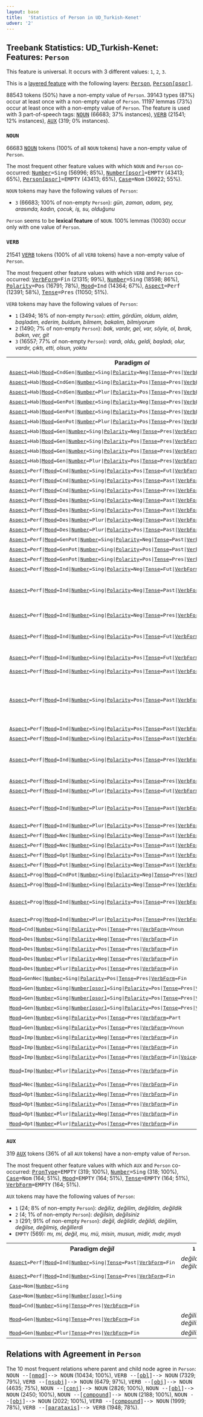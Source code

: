 ```yaml
---
layout: base
title:  'Statistics of Person in UD_Turkish-Kenet'
udver: '2'
---
```


## Treebank Statistics: UD_Turkish-Kenet: Features: `Person`

This feature is universal.
It occurs with 3 different values: `1`, `2`, `3`.

This is a <a href="../../u/overview/feat-layers.html">layered feature</a> with the following layers: <tt><a href="tr_kenet-feat-Person.html">Person</a></tt>, <tt><a href="tr_kenet-feat-Person-psor.html">Person[psor]</a></tt>.

88543 tokens (50%) have a non-empty value of `Person`.
39143 types (87%) occur at least once with a non-empty value of `Person`.
11197 lemmas (73%) occur at least once with a non-empty value of `Person`.
The feature is used with 3 part-of-speech tags: <tt><a href="tr_kenet-pos-NOUN.html">NOUN</a></tt> (66683; 37% instances), <tt><a href="tr_kenet-pos-VERB.html">VERB</a></tt> (21541; 12% instances), <tt><a href="tr_kenet-pos-AUX.html">AUX</a></tt> (319; 0% instances).

### `NOUN`

66683 <tt><a href="tr_kenet-pos-NOUN.html">NOUN</a></tt> tokens (100% of all `NOUN` tokens) have a non-empty value of `Person`.

The most frequent other feature values with which `NOUN` and `Person` co-occurred: <tt><a href="tr_kenet-feat-Number.html">Number</a></tt><tt>=Sing</tt> (56996; 85%), <tt><a href="tr_kenet-feat-Number-psor.html">Number[psor]</a></tt><tt>=EMPTY</tt> (43413; 65%), <tt><a href="tr_kenet-feat-Person-psor.html">Person[psor]</a></tt><tt>=EMPTY</tt> (43413; 65%), <tt><a href="tr_kenet-feat-Case.html">Case</a></tt><tt>=Nom</tt> (36922; 55%).

`NOUN` tokens may have the following values of `Person`:

* `3` (66683; 100% of non-empty `Person`): <em>gün, zaman, adam, şey, arasında, kadın, çocuk, iş, su, olduğunu</em>

`Person` seems to be **lexical feature** of `NOUN`. 100% lemmas (10030) occur only with one value of `Person`.

### `VERB`

21541 <tt><a href="tr_kenet-pos-VERB.html">VERB</a></tt> tokens (100% of all `VERB` tokens) have a non-empty value of `Person`.

The most frequent other feature values with which `VERB` and `Person` co-occurred: <tt><a href="tr_kenet-feat-VerbForm.html">VerbForm</a></tt><tt>=Fin</tt> (21315; 99%), <tt><a href="tr_kenet-feat-Number.html">Number</a></tt><tt>=Sing</tt> (18598; 86%), <tt><a href="tr_kenet-feat-Polarity.html">Polarity</a></tt><tt>=Pos</tt> (16791; 78%), <tt><a href="tr_kenet-feat-Mood.html">Mood</a></tt><tt>=Ind</tt> (14364; 67%), <tt><a href="tr_kenet-feat-Aspect.html">Aspect</a></tt><tt>=Perf</tt> (12391; 58%), <tt><a href="tr_kenet-feat-Tense.html">Tense</a></tt><tt>=Pres</tt> (11050; 51%).

`VERB` tokens may have the following values of `Person`:

* `1` (3494; 16% of non-empty `Person`): <em>ettim, gördüm, oldum, aldım, başladım, ederim, buldum, bilmem, bakalım, bilmiyorum</em>
* `2` (1490; 7% of non-empty `Person`): <em>bak, vardır, gel, var, söyle, ol, bırak, bakın, ver, git</em>
* `3` (16557; 77% of non-empty `Person`): <em>vardı, oldu, geldi, başladı, olur, vardır, çıktı, etti, olsun, yoktu</em>

<table>
  <tr><th>Paradigm <i>ol</i></th><th><tt>1</tt></th><th><tt>2</tt></th><th><tt>3</tt></th></tr>
  <tr><td><tt><tt><a href="tr_kenet-feat-Aspect.html">Aspect</a></tt><tt>=Hab</tt>|<tt><a href="tr_kenet-feat-Mood.html">Mood</a></tt><tt>=CndGen</tt>|<tt><a href="tr_kenet-feat-Number.html">Number</a></tt><tt>=Sing</tt>|<tt><a href="tr_kenet-feat-Polarity.html">Polarity</a></tt><tt>=Neg</tt>|<tt><a href="tr_kenet-feat-Tense.html">Tense</a></tt><tt>=Pres</tt>|<tt><a href="tr_kenet-feat-VerbForm.html">VerbForm</a></tt><tt>=Fin</tt></tt></td><td></td><td></td><td><em>olmazsa</em></td></tr>
  <tr><td><tt><tt><a href="tr_kenet-feat-Aspect.html">Aspect</a></tt><tt>=Hab</tt>|<tt><a href="tr_kenet-feat-Mood.html">Mood</a></tt><tt>=CndGen</tt>|<tt><a href="tr_kenet-feat-Number.html">Number</a></tt><tt>=Sing</tt>|<tt><a href="tr_kenet-feat-Polarity.html">Polarity</a></tt><tt>=Pos</tt>|<tt><a href="tr_kenet-feat-Tense.html">Tense</a></tt><tt>=Pres</tt>|<tt><a href="tr_kenet-feat-VerbForm.html">VerbForm</a></tt><tt>=Fin</tt></tt></td><td><em>olursam</em></td><td></td><td><em>olursa</em></td></tr>
  <tr><td><tt><tt><a href="tr_kenet-feat-Aspect.html">Aspect</a></tt><tt>=Hab</tt>|<tt><a href="tr_kenet-feat-Mood.html">Mood</a></tt><tt>=CndGen</tt>|<tt><a href="tr_kenet-feat-Number.html">Number</a></tt><tt>=Plur</tt>|<tt><a href="tr_kenet-feat-Polarity.html">Polarity</a></tt><tt>=Pos</tt>|<tt><a href="tr_kenet-feat-Tense.html">Tense</a></tt><tt>=Pres</tt>|<tt><a href="tr_kenet-feat-VerbForm.html">VerbForm</a></tt><tt>=Fin</tt></tt></td><td><em>olursak</em></td><td><em>olursanız</em></td><td></td></tr>
  <tr><td><tt><tt><a href="tr_kenet-feat-Aspect.html">Aspect</a></tt><tt>=Hab</tt>|<tt><a href="tr_kenet-feat-Mood.html">Mood</a></tt><tt>=GenPot</tt>|<tt><a href="tr_kenet-feat-Number.html">Number</a></tt><tt>=Sing</tt>|<tt><a href="tr_kenet-feat-Polarity.html">Polarity</a></tt><tt>=Neg</tt>|<tt><a href="tr_kenet-feat-Tense.html">Tense</a></tt><tt>=Pres</tt>|<tt><a href="tr_kenet-feat-VerbForm.html">VerbForm</a></tt><tt>=Fin</tt></tt></td><td></td><td><em>olamazsın</em></td><td><em>olamaz</em></td></tr>
  <tr><td><tt><tt><a href="tr_kenet-feat-Aspect.html">Aspect</a></tt><tt>=Hab</tt>|<tt><a href="tr_kenet-feat-Mood.html">Mood</a></tt><tt>=GenPot</tt>|<tt><a href="tr_kenet-feat-Number.html">Number</a></tt><tt>=Sing</tt>|<tt><a href="tr_kenet-feat-Polarity.html">Polarity</a></tt><tt>=Pos</tt>|<tt><a href="tr_kenet-feat-Tense.html">Tense</a></tt><tt>=Pres</tt>|<tt><a href="tr_kenet-feat-VerbForm.html">VerbForm</a></tt><tt>=Fin</tt></tt></td><td></td><td></td><td><em>olabilir</em></td></tr>
  <tr><td><tt><tt><a href="tr_kenet-feat-Aspect.html">Aspect</a></tt><tt>=Hab</tt>|<tt><a href="tr_kenet-feat-Mood.html">Mood</a></tt><tt>=GenPot</tt>|<tt><a href="tr_kenet-feat-Number.html">Number</a></tt><tt>=Plur</tt>|<tt><a href="tr_kenet-feat-Polarity.html">Polarity</a></tt><tt>=Pos</tt>|<tt><a href="tr_kenet-feat-Tense.html">Tense</a></tt><tt>=Pres</tt>|<tt><a href="tr_kenet-feat-VerbForm.html">VerbForm</a></tt><tt>=Fin</tt></tt></td><td></td><td></td><td><em>olabilirler</em></td></tr>
  <tr><td><tt><tt><a href="tr_kenet-feat-Aspect.html">Aspect</a></tt><tt>=Hab</tt>|<tt><a href="tr_kenet-feat-Mood.html">Mood</a></tt><tt>=Gen</tt>|<tt><a href="tr_kenet-feat-Number.html">Number</a></tt><tt>=Sing</tt>|<tt><a href="tr_kenet-feat-Polarity.html">Polarity</a></tt><tt>=Neg</tt>|<tt><a href="tr_kenet-feat-Tense.html">Tense</a></tt><tt>=Pres</tt>|<tt><a href="tr_kenet-feat-VerbForm.html">VerbForm</a></tt><tt>=Fin</tt></tt></td><td><em>olmam</em></td><td></td><td><em>olmaz</em></td></tr>
  <tr><td><tt><tt><a href="tr_kenet-feat-Aspect.html">Aspect</a></tt><tt>=Hab</tt>|<tt><a href="tr_kenet-feat-Mood.html">Mood</a></tt><tt>=Gen</tt>|<tt><a href="tr_kenet-feat-Number.html">Number</a></tt><tt>=Sing</tt>|<tt><a href="tr_kenet-feat-Polarity.html">Polarity</a></tt><tt>=Pos</tt>|<tt><a href="tr_kenet-feat-Tense.html">Tense</a></tt><tt>=Pres</tt>|<tt><a href="tr_kenet-feat-VerbForm.html">VerbForm</a></tt><tt>=Fin</tt></tt></td><td><em>olurum</em></td><td><em>olursun</em></td><td><em>olur, oluverir</em></td></tr>
  <tr><td><tt><tt><a href="tr_kenet-feat-Aspect.html">Aspect</a></tt><tt>=Hab</tt>|<tt><a href="tr_kenet-feat-Mood.html">Mood</a></tt><tt>=Gen</tt>|<tt><a href="tr_kenet-feat-Number.html">Number</a></tt><tt>=Sing</tt>|<tt><a href="tr_kenet-feat-Polarity.html">Polarity</a></tt><tt>=Pos</tt>|<tt><a href="tr_kenet-feat-Tense.html">Tense</a></tt><tt>=Pres</tt>|<tt><a href="tr_kenet-feat-VerbForm.html">VerbForm</a></tt><tt>=Fin</tt>|<tt><a href="tr_kenet-feat-Voice.html">Voice</a></tt><tt>=Pass</tt></tt></td><td></td><td><em>olunursun</em></td><td><em>olunur</em></td></tr>
  <tr><td><tt><tt><a href="tr_kenet-feat-Aspect.html">Aspect</a></tt><tt>=Hab</tt>|<tt><a href="tr_kenet-feat-Mood.html">Mood</a></tt><tt>=Gen</tt>|<tt><a href="tr_kenet-feat-Number.html">Number</a></tt><tt>=Plur</tt>|<tt><a href="tr_kenet-feat-Polarity.html">Polarity</a></tt><tt>=Pos</tt>|<tt><a href="tr_kenet-feat-Tense.html">Tense</a></tt><tt>=Pres</tt>|<tt><a href="tr_kenet-feat-VerbForm.html">VerbForm</a></tt><tt>=Fin</tt></tt></td><td><em>oluruz</em></td><td><em>olursunuz</em></td><td><em>olurlar</em></td></tr>
  <tr><td><tt><tt><a href="tr_kenet-feat-Aspect.html">Aspect</a></tt><tt>=Perf</tt>|<tt><a href="tr_kenet-feat-Mood.html">Mood</a></tt><tt>=Cnd</tt>|<tt><a href="tr_kenet-feat-Number.html">Number</a></tt><tt>=Sing</tt>|<tt><a href="tr_kenet-feat-Polarity.html">Polarity</a></tt><tt>=Pos</tt>|<tt><a href="tr_kenet-feat-Tense.html">Tense</a></tt><tt>=Fut</tt>|<tt><a href="tr_kenet-feat-VerbForm.html">VerbForm</a></tt><tt>=Fin</tt></tt></td><td></td><td></td><td><em>olacaksa</em></td></tr>
  <tr><td><tt><tt><a href="tr_kenet-feat-Aspect.html">Aspect</a></tt><tt>=Perf</tt>|<tt><a href="tr_kenet-feat-Mood.html">Mood</a></tt><tt>=Cnd</tt>|<tt><a href="tr_kenet-feat-Number.html">Number</a></tt><tt>=Sing</tt>|<tt><a href="tr_kenet-feat-Polarity.html">Polarity</a></tt><tt>=Pos</tt>|<tt><a href="tr_kenet-feat-Tense.html">Tense</a></tt><tt>=Past</tt>|<tt><a href="tr_kenet-feat-VerbForm.html">VerbForm</a></tt><tt>=Fin</tt></tt></td><td></td><td></td><td><em>olduysa</em></td></tr>
  <tr><td><tt><tt><a href="tr_kenet-feat-Aspect.html">Aspect</a></tt><tt>=Perf</tt>|<tt><a href="tr_kenet-feat-Mood.html">Mood</a></tt><tt>=Cnd</tt>|<tt><a href="tr_kenet-feat-Number.html">Number</a></tt><tt>=Sing</tt>|<tt><a href="tr_kenet-feat-Polarity.html">Polarity</a></tt><tt>=Pos</tt>|<tt><a href="tr_kenet-feat-Tense.html">Tense</a></tt><tt>=Pres</tt>|<tt><a href="tr_kenet-feat-VerbForm.html">VerbForm</a></tt><tt>=Fin</tt></tt></td><td></td><td></td><td><em>olmuşsa</em></td></tr>
  <tr><td><tt><tt><a href="tr_kenet-feat-Aspect.html">Aspect</a></tt><tt>=Perf</tt>|<tt><a href="tr_kenet-feat-Mood.html">Mood</a></tt><tt>=Des</tt>|<tt><a href="tr_kenet-feat-Number.html">Number</a></tt><tt>=Sing</tt>|<tt><a href="tr_kenet-feat-Polarity.html">Polarity</a></tt><tt>=Neg</tt>|<tt><a href="tr_kenet-feat-Tense.html">Tense</a></tt><tt>=Past</tt>|<tt><a href="tr_kenet-feat-VerbForm.html">VerbForm</a></tt><tt>=Fin</tt></tt></td><td><em>olmasaydım</em></td><td></td><td><em>olmasaydı</em></td></tr>
  <tr><td><tt><tt><a href="tr_kenet-feat-Aspect.html">Aspect</a></tt><tt>=Perf</tt>|<tt><a href="tr_kenet-feat-Mood.html">Mood</a></tt><tt>=Des</tt>|<tt><a href="tr_kenet-feat-Number.html">Number</a></tt><tt>=Sing</tt>|<tt><a href="tr_kenet-feat-Polarity.html">Polarity</a></tt><tt>=Pos</tt>|<tt><a href="tr_kenet-feat-Tense.html">Tense</a></tt><tt>=Past</tt>|<tt><a href="tr_kenet-feat-VerbForm.html">VerbForm</a></tt><tt>=Fin</tt></tt></td><td><em>olsaydım</em></td><td></td><td><em>olsaydı</em></td></tr>
  <tr><td><tt><tt><a href="tr_kenet-feat-Aspect.html">Aspect</a></tt><tt>=Perf</tt>|<tt><a href="tr_kenet-feat-Mood.html">Mood</a></tt><tt>=Des</tt>|<tt><a href="tr_kenet-feat-Number.html">Number</a></tt><tt>=Plur</tt>|<tt><a href="tr_kenet-feat-Polarity.html">Polarity</a></tt><tt>=Neg</tt>|<tt><a href="tr_kenet-feat-Tense.html">Tense</a></tt><tt>=Past</tt>|<tt><a href="tr_kenet-feat-VerbForm.html">VerbForm</a></tt><tt>=Fin</tt></tt></td><td><em>olmasaydık</em></td><td></td><td></td></tr>
  <tr><td><tt><tt><a href="tr_kenet-feat-Aspect.html">Aspect</a></tt><tt>=Perf</tt>|<tt><a href="tr_kenet-feat-Mood.html">Mood</a></tt><tt>=Des</tt>|<tt><a href="tr_kenet-feat-Number.html">Number</a></tt><tt>=Plur</tt>|<tt><a href="tr_kenet-feat-Polarity.html">Polarity</a></tt><tt>=Pos</tt>|<tt><a href="tr_kenet-feat-Tense.html">Tense</a></tt><tt>=Past</tt>|<tt><a href="tr_kenet-feat-VerbForm.html">VerbForm</a></tt><tt>=Fin</tt></tt></td><td></td><td><em>olsaydınız</em></td><td></td></tr>
  <tr><td><tt><tt><a href="tr_kenet-feat-Aspect.html">Aspect</a></tt><tt>=Perf</tt>|<tt><a href="tr_kenet-feat-Mood.html">Mood</a></tt><tt>=GenPot</tt>|<tt><a href="tr_kenet-feat-Number.html">Number</a></tt><tt>=Sing</tt>|<tt><a href="tr_kenet-feat-Polarity.html">Polarity</a></tt><tt>=Neg</tt>|<tt><a href="tr_kenet-feat-Tense.html">Tense</a></tt><tt>=Past</tt>|<tt><a href="tr_kenet-feat-VerbForm.html">VerbForm</a></tt><tt>=Fin</tt></tt></td><td></td><td></td><td><em>olamazdı</em></td></tr>
  <tr><td><tt><tt><a href="tr_kenet-feat-Aspect.html">Aspect</a></tt><tt>=Perf</tt>|<tt><a href="tr_kenet-feat-Mood.html">Mood</a></tt><tt>=GenPot</tt>|<tt><a href="tr_kenet-feat-Number.html">Number</a></tt><tt>=Sing</tt>|<tt><a href="tr_kenet-feat-Polarity.html">Polarity</a></tt><tt>=Pos</tt>|<tt><a href="tr_kenet-feat-Tense.html">Tense</a></tt><tt>=Past</tt>|<tt><a href="tr_kenet-feat-VerbForm.html">VerbForm</a></tt><tt>=Fin</tt></tt></td><td></td><td></td><td><em>olabilirdi</em></td></tr>
  <tr><td><tt><tt><a href="tr_kenet-feat-Aspect.html">Aspect</a></tt><tt>=Perf</tt>|<tt><a href="tr_kenet-feat-Mood.html">Mood</a></tt><tt>=GenPot</tt>|<tt><a href="tr_kenet-feat-Number.html">Number</a></tt><tt>=Sing</tt>|<tt><a href="tr_kenet-feat-Polarity.html">Polarity</a></tt><tt>=Pos</tt>|<tt><a href="tr_kenet-feat-Tense.html">Tense</a></tt><tt>=Pres</tt>|<tt><a href="tr_kenet-feat-VerbForm.html">VerbForm</a></tt><tt>=Fin</tt></tt></td><td></td><td></td><td><em>olabilirmiş</em></td></tr>
  <tr><td><tt><tt><a href="tr_kenet-feat-Aspect.html">Aspect</a></tt><tt>=Perf</tt>|<tt><a href="tr_kenet-feat-Mood.html">Mood</a></tt><tt>=Ind</tt>|<tt><a href="tr_kenet-feat-Number.html">Number</a></tt><tt>=Sing</tt>|<tt><a href="tr_kenet-feat-Polarity.html">Polarity</a></tt><tt>=Neg</tt>|<tt><a href="tr_kenet-feat-Tense.html">Tense</a></tt><tt>=Fut</tt>|<tt><a href="tr_kenet-feat-VerbForm.html">VerbForm</a></tt><tt>=Fin</tt></tt></td><td><em>olmayacağım</em></td><td></td><td><em>olmayacak</em></td></tr>
  <tr><td><tt><tt><a href="tr_kenet-feat-Aspect.html">Aspect</a></tt><tt>=Perf</tt>|<tt><a href="tr_kenet-feat-Mood.html">Mood</a></tt><tt>=Ind</tt>|<tt><a href="tr_kenet-feat-Number.html">Number</a></tt><tt>=Sing</tt>|<tt><a href="tr_kenet-feat-Polarity.html">Polarity</a></tt><tt>=Neg</tt>|<tt><a href="tr_kenet-feat-Tense.html">Tense</a></tt><tt>=Past</tt>|<tt><a href="tr_kenet-feat-VerbForm.html">VerbForm</a></tt><tt>=Fin</tt></tt></td><td><em>olmadım, olmazdım, olmuyordum</em></td><td></td><td><em>olmadı, olmazdı, olmamıştı, olmuyordu</em></td></tr>
  <tr><td><tt><tt><a href="tr_kenet-feat-Aspect.html">Aspect</a></tt><tt>=Perf</tt>|<tt><a href="tr_kenet-feat-Mood.html">Mood</a></tt><tt>=Ind</tt>|<tt><a href="tr_kenet-feat-Number.html">Number</a></tt><tt>=Sing</tt>|<tt><a href="tr_kenet-feat-Polarity.html">Polarity</a></tt><tt>=Neg</tt>|<tt><a href="tr_kenet-feat-Tense.html">Tense</a></tt><tt>=Pres</tt>|<tt><a href="tr_kenet-feat-VerbForm.html">VerbForm</a></tt><tt>=Fin</tt></tt></td><td></td><td></td><td><em>olmamış, olmamıştır</em></td></tr>
  <tr><td><tt><tt><a href="tr_kenet-feat-Aspect.html">Aspect</a></tt><tt>=Perf</tt>|<tt><a href="tr_kenet-feat-Mood.html">Mood</a></tt><tt>=Ind</tt>|<tt><a href="tr_kenet-feat-Number.html">Number</a></tt><tt>=Sing</tt>|<tt><a href="tr_kenet-feat-Polarity.html">Polarity</a></tt><tt>=Pos</tt>|<tt><a href="tr_kenet-feat-Tense.html">Tense</a></tt><tt>=Fut</tt>|<tt><a href="tr_kenet-feat-VerbForm.html">VerbForm</a></tt><tt>=Fin</tt></tt></td><td><em>olacağım</em></td><td><em>olacaksın</em></td><td><em>olacak, olacaktır, olacakmış</em></td></tr>
  <tr><td><tt><tt><a href="tr_kenet-feat-Aspect.html">Aspect</a></tt><tt>=Perf</tt>|<tt><a href="tr_kenet-feat-Mood.html">Mood</a></tt><tt>=Ind</tt>|<tt><a href="tr_kenet-feat-Number.html">Number</a></tt><tt>=Sing</tt>|<tt><a href="tr_kenet-feat-Polarity.html">Polarity</a></tt><tt>=Pos</tt>|<tt><a href="tr_kenet-feat-Tense.html">Tense</a></tt><tt>=Fut</tt>|<tt><a href="tr_kenet-feat-VerbForm.html">VerbForm</a></tt><tt>=Fin</tt>|<tt><a href="tr_kenet-feat-Voice.html">Voice</a></tt><tt>=Pass</tt></tt></td><td></td><td></td><td><em>olunacak, olunacakmış</em></td></tr>
  <tr><td><tt><tt><a href="tr_kenet-feat-Aspect.html">Aspect</a></tt><tt>=Perf</tt>|<tt><a href="tr_kenet-feat-Mood.html">Mood</a></tt><tt>=Ind</tt>|<tt><a href="tr_kenet-feat-Number.html">Number</a></tt><tt>=Sing</tt>|<tt><a href="tr_kenet-feat-Polarity.html">Polarity</a></tt><tt>=Pos</tt>|<tt><a href="tr_kenet-feat-Tense.html">Tense</a></tt><tt>=Past</tt>|<tt><a href="tr_kenet-feat-VerbForm.html">VerbForm</a></tt><tt>=Conv</tt></tt></td><td></td><td></td><td><em>oluştu</em></td></tr>
  <tr><td><tt><tt><a href="tr_kenet-feat-Aspect.html">Aspect</a></tt><tt>=Perf</tt>|<tt><a href="tr_kenet-feat-Mood.html">Mood</a></tt><tt>=Ind</tt>|<tt><a href="tr_kenet-feat-Number.html">Number</a></tt><tt>=Sing</tt>|<tt><a href="tr_kenet-feat-Polarity.html">Polarity</a></tt><tt>=Pos</tt>|<tt><a href="tr_kenet-feat-Tense.html">Tense</a></tt><tt>=Past</tt>|<tt><a href="tr_kenet-feat-VerbForm.html">VerbForm</a></tt><tt>=Fin</tt></tt></td><td><em>oldum, olurdum, olmuştum, oluyordum</em></td><td><em>oldun</em></td><td><em>oldu, oluyordu, olmuştu, olurdu, olacaktı, oluverirdi</em></td></tr>
  <tr><td><tt><tt><a href="tr_kenet-feat-Aspect.html">Aspect</a></tt><tt>=Perf</tt>|<tt><a href="tr_kenet-feat-Mood.html">Mood</a></tt><tt>=Ind</tt>|<tt><a href="tr_kenet-feat-Number.html">Number</a></tt><tt>=Sing</tt>|<tt><a href="tr_kenet-feat-Polarity.html">Polarity</a></tt><tt>=Pos</tt>|<tt><a href="tr_kenet-feat-Tense.html">Tense</a></tt><tt>=Past</tt>|<tt><a href="tr_kenet-feat-VerbForm.html">VerbForm</a></tt><tt>=Part</tt></tt></td><td></td><td></td><td><em>olanlardı</em></td></tr>
  <tr><td><tt><tt><a href="tr_kenet-feat-Aspect.html">Aspect</a></tt><tt>=Perf</tt>|<tt><a href="tr_kenet-feat-Mood.html">Mood</a></tt><tt>=Ind</tt>|<tt><a href="tr_kenet-feat-Number.html">Number</a></tt><tt>=Sing</tt>|<tt><a href="tr_kenet-feat-Polarity.html">Polarity</a></tt><tt>=Pos</tt>|<tt><a href="tr_kenet-feat-Tense.html">Tense</a></tt><tt>=Past</tt>|<tt><a href="tr_kenet-feat-VerbForm.html">VerbForm</a></tt><tt>=Vnoun</tt></tt></td><td></td><td></td><td><em>olmalıydı</em></td></tr>
  <tr><td><tt><tt><a href="tr_kenet-feat-Aspect.html">Aspect</a></tt><tt>=Perf</tt>|<tt><a href="tr_kenet-feat-Mood.html">Mood</a></tt><tt>=Ind</tt>|<tt><a href="tr_kenet-feat-Number.html">Number</a></tt><tt>=Sing</tt>|<tt><a href="tr_kenet-feat-Polarity.html">Polarity</a></tt><tt>=Pos</tt>|<tt><a href="tr_kenet-feat-Tense.html">Tense</a></tt><tt>=Pres</tt>|<tt><a href="tr_kenet-feat-VerbForm.html">VerbForm</a></tt><tt>=Fin</tt></tt></td><td></td><td><em>olmuşsun</em></td><td><em>olmuş, olmuştur, olurmuş, oluyormuş</em></td></tr>
  <tr><td><tt><tt><a href="tr_kenet-feat-Aspect.html">Aspect</a></tt><tt>=Perf</tt>|<tt><a href="tr_kenet-feat-Mood.html">Mood</a></tt><tt>=Ind</tt>|<tt><a href="tr_kenet-feat-Number.html">Number</a></tt><tt>=Sing</tt>|<tt><a href="tr_kenet-feat-Polarity.html">Polarity</a></tt><tt>=Pos</tt>|<tt><a href="tr_kenet-feat-Tense.html">Tense</a></tt><tt>=Pres</tt>|<tt><a href="tr_kenet-feat-VerbForm.html">VerbForm</a></tt><tt>=Fin</tt>|<tt><a href="tr_kenet-feat-Voice.html">Voice</a></tt><tt>=Pass</tt></tt></td><td></td><td></td><td><em>olunmuştur</em></td></tr>
  <tr><td><tt><tt><a href="tr_kenet-feat-Aspect.html">Aspect</a></tt><tt>=Perf</tt>|<tt><a href="tr_kenet-feat-Mood.html">Mood</a></tt><tt>=Ind</tt>|<tt><a href="tr_kenet-feat-Number.html">Number</a></tt><tt>=Plur</tt>|<tt><a href="tr_kenet-feat-Polarity.html">Polarity</a></tt><tt>=Pos</tt>|<tt><a href="tr_kenet-feat-Tense.html">Tense</a></tt><tt>=Fut</tt>|<tt><a href="tr_kenet-feat-VerbForm.html">VerbForm</a></tt><tt>=Fin</tt></tt></td><td><em>olacağız</em></td><td></td><td></td></tr>
  <tr><td><tt><tt><a href="tr_kenet-feat-Aspect.html">Aspect</a></tt><tt>=Perf</tt>|<tt><a href="tr_kenet-feat-Mood.html">Mood</a></tt><tt>=Ind</tt>|<tt><a href="tr_kenet-feat-Number.html">Number</a></tt><tt>=Plur</tt>|<tt><a href="tr_kenet-feat-Polarity.html">Polarity</a></tt><tt>=Pos</tt>|<tt><a href="tr_kenet-feat-Tense.html">Tense</a></tt><tt>=Past</tt>|<tt><a href="tr_kenet-feat-VerbForm.html">VerbForm</a></tt><tt>=Fin</tt></tt></td><td><em>olduk, olmuştuk, oluyorduk</em></td><td><em>olurdunuz</em></td><td><em>oldular, olmuşlardı, olurlardı</em></td></tr>
  <tr><td><tt><tt><a href="tr_kenet-feat-Aspect.html">Aspect</a></tt><tt>=Perf</tt>|<tt><a href="tr_kenet-feat-Mood.html">Mood</a></tt><tt>=Ind</tt>|<tt><a href="tr_kenet-feat-Number.html">Number</a></tt><tt>=Plur</tt>|<tt><a href="tr_kenet-feat-Polarity.html">Polarity</a></tt><tt>=Pos</tt>|<tt><a href="tr_kenet-feat-Tense.html">Tense</a></tt><tt>=Pres</tt>|<tt><a href="tr_kenet-feat-VerbForm.html">VerbForm</a></tt><tt>=Fin</tt></tt></td><td></td><td></td><td><em>olmuşlardır</em></td></tr>
  <tr><td><tt><tt><a href="tr_kenet-feat-Aspect.html">Aspect</a></tt><tt>=Perf</tt>|<tt><a href="tr_kenet-feat-Mood.html">Mood</a></tt><tt>=Nec</tt>|<tt><a href="tr_kenet-feat-Number.html">Number</a></tt><tt>=Sing</tt>|<tt><a href="tr_kenet-feat-Polarity.html">Polarity</a></tt><tt>=Neg</tt>|<tt><a href="tr_kenet-feat-Tense.html">Tense</a></tt><tt>=Past</tt>|<tt><a href="tr_kenet-feat-VerbForm.html">VerbForm</a></tt><tt>=Fin</tt></tt></td><td></td><td></td><td><em>olmamalıydı</em></td></tr>
  <tr><td><tt><tt><a href="tr_kenet-feat-Aspect.html">Aspect</a></tt><tt>=Perf</tt>|<tt><a href="tr_kenet-feat-Mood.html">Mood</a></tt><tt>=Nec</tt>|<tt><a href="tr_kenet-feat-Number.html">Number</a></tt><tt>=Sing</tt>|<tt><a href="tr_kenet-feat-Polarity.html">Polarity</a></tt><tt>=Pos</tt>|<tt><a href="tr_kenet-feat-Tense.html">Tense</a></tt><tt>=Past</tt>|<tt><a href="tr_kenet-feat-VerbForm.html">VerbForm</a></tt><tt>=Fin</tt></tt></td><td></td><td></td><td><em>olmalıydı</em></td></tr>
  <tr><td><tt><tt><a href="tr_kenet-feat-Aspect.html">Aspect</a></tt><tt>=Perf</tt>|<tt><a href="tr_kenet-feat-Mood.html">Mood</a></tt><tt>=Opt</tt>|<tt><a href="tr_kenet-feat-Number.html">Number</a></tt><tt>=Sing</tt>|<tt><a href="tr_kenet-feat-Polarity.html">Polarity</a></tt><tt>=Pos</tt>|<tt><a href="tr_kenet-feat-Tense.html">Tense</a></tt><tt>=Past</tt>|<tt><a href="tr_kenet-feat-VerbForm.html">VerbForm</a></tt><tt>=Fin</tt></tt></td><td><em>olaydım</em></td><td><em>olaydın</em></td><td></td></tr>
  <tr><td><tt><tt><a href="tr_kenet-feat-Aspect.html">Aspect</a></tt><tt>=Perf</tt>|<tt><a href="tr_kenet-feat-Mood.html">Mood</a></tt><tt>=Pot</tt>|<tt><a href="tr_kenet-feat-Number.html">Number</a></tt><tt>=Sing</tt>|<tt><a href="tr_kenet-feat-Polarity.html">Polarity</a></tt><tt>=Neg</tt>|<tt><a href="tr_kenet-feat-Tense.html">Tense</a></tt><tt>=Past</tt>|<tt><a href="tr_kenet-feat-VerbForm.html">VerbForm</a></tt><tt>=Fin</tt></tt></td><td><em>olamadım</em></td><td></td><td><em>olamamıştı</em></td></tr>
  <tr><td><tt><tt><a href="tr_kenet-feat-Aspect.html">Aspect</a></tt><tt>=Prog</tt>|<tt><a href="tr_kenet-feat-Mood.html">Mood</a></tt><tt>=CndPot</tt>|<tt><a href="tr_kenet-feat-Number.html">Number</a></tt><tt>=Sing</tt>|<tt><a href="tr_kenet-feat-Polarity.html">Polarity</a></tt><tt>=Neg</tt>|<tt><a href="tr_kenet-feat-Tense.html">Tense</a></tt><tt>=Pres</tt>|<tt><a href="tr_kenet-feat-VerbForm.html">VerbForm</a></tt><tt>=Fin</tt>|<tt><a href="tr_kenet-feat-Voice.html">Voice</a></tt><tt>=Pass</tt></tt></td><td></td><td></td><td><em>olunamıyorsa</em></td></tr>
  <tr><td><tt><tt><a href="tr_kenet-feat-Aspect.html">Aspect</a></tt><tt>=Prog</tt>|<tt><a href="tr_kenet-feat-Mood.html">Mood</a></tt><tt>=Ind</tt>|<tt><a href="tr_kenet-feat-Number.html">Number</a></tt><tt>=Sing</tt>|<tt><a href="tr_kenet-feat-Polarity.html">Polarity</a></tt><tt>=Neg</tt>|<tt><a href="tr_kenet-feat-Tense.html">Tense</a></tt><tt>=Pres</tt>|<tt><a href="tr_kenet-feat-VerbForm.html">VerbForm</a></tt><tt>=Fin</tt></tt></td><td></td><td></td><td><em>olmuyor</em></td></tr>
  <tr><td><tt><tt><a href="tr_kenet-feat-Aspect.html">Aspect</a></tt><tt>=Prog</tt>|<tt><a href="tr_kenet-feat-Mood.html">Mood</a></tt><tt>=Ind</tt>|<tt><a href="tr_kenet-feat-Number.html">Number</a></tt><tt>=Sing</tt>|<tt><a href="tr_kenet-feat-Polarity.html">Polarity</a></tt><tt>=Pos</tt>|<tt><a href="tr_kenet-feat-Tense.html">Tense</a></tt><tt>=Pres</tt>|<tt><a href="tr_kenet-feat-VerbForm.html">VerbForm</a></tt><tt>=Fin</tt></tt></td><td><em>oluyorum</em></td><td><em>oluyorsun</em></td><td><em>oluyor, olmakta, olmaktadır</em></td></tr>
  <tr><td><tt><tt><a href="tr_kenet-feat-Aspect.html">Aspect</a></tt><tt>=Prog</tt>|<tt><a href="tr_kenet-feat-Mood.html">Mood</a></tt><tt>=Ind</tt>|<tt><a href="tr_kenet-feat-Number.html">Number</a></tt><tt>=Plur</tt>|<tt><a href="tr_kenet-feat-Polarity.html">Polarity</a></tt><tt>=Pos</tt>|<tt><a href="tr_kenet-feat-Tense.html">Tense</a></tt><tt>=Pres</tt>|<tt><a href="tr_kenet-feat-VerbForm.html">VerbForm</a></tt><tt>=Fin</tt></tt></td><td><em>oluyoruz</em></td><td></td><td><em>oluyorlar</em></td></tr>
  <tr><td><tt><tt><a href="tr_kenet-feat-Mood.html">Mood</a></tt><tt>=Cnd</tt>|<tt><a href="tr_kenet-feat-Number.html">Number</a></tt><tt>=Sing</tt>|<tt><a href="tr_kenet-feat-Polarity.html">Polarity</a></tt><tt>=Pos</tt>|<tt><a href="tr_kenet-feat-Tense.html">Tense</a></tt><tt>=Pres</tt>|<tt><a href="tr_kenet-feat-VerbForm.html">VerbForm</a></tt><tt>=Vnoun</tt></tt></td><td></td><td></td><td><em>olmaktansa</em></td></tr>
  <tr><td><tt><tt><a href="tr_kenet-feat-Mood.html">Mood</a></tt><tt>=Des</tt>|<tt><a href="tr_kenet-feat-Number.html">Number</a></tt><tt>=Sing</tt>|<tt><a href="tr_kenet-feat-Polarity.html">Polarity</a></tt><tt>=Neg</tt>|<tt><a href="tr_kenet-feat-Tense.html">Tense</a></tt><tt>=Pres</tt>|<tt><a href="tr_kenet-feat-VerbForm.html">VerbForm</a></tt><tt>=Fin</tt></tt></td><td></td><td></td><td><em>olmasa</em></td></tr>
  <tr><td><tt><tt><a href="tr_kenet-feat-Mood.html">Mood</a></tt><tt>=Des</tt>|<tt><a href="tr_kenet-feat-Number.html">Number</a></tt><tt>=Sing</tt>|<tt><a href="tr_kenet-feat-Polarity.html">Polarity</a></tt><tt>=Pos</tt>|<tt><a href="tr_kenet-feat-Tense.html">Tense</a></tt><tt>=Pres</tt>|<tt><a href="tr_kenet-feat-VerbForm.html">VerbForm</a></tt><tt>=Fin</tt></tt></td><td><em>olsam</em></td><td><em>olsan</em></td><td><em>olsa</em></td></tr>
  <tr><td><tt><tt><a href="tr_kenet-feat-Mood.html">Mood</a></tt><tt>=Des</tt>|<tt><a href="tr_kenet-feat-Number.html">Number</a></tt><tt>=Plur</tt>|<tt><a href="tr_kenet-feat-Polarity.html">Polarity</a></tt><tt>=Neg</tt>|<tt><a href="tr_kenet-feat-Tense.html">Tense</a></tt><tt>=Pres</tt>|<tt><a href="tr_kenet-feat-VerbForm.html">VerbForm</a></tt><tt>=Fin</tt></tt></td><td><em>olmasak</em></td><td></td><td><em>olmasalar</em></td></tr>
  <tr><td><tt><tt><a href="tr_kenet-feat-Mood.html">Mood</a></tt><tt>=Des</tt>|<tt><a href="tr_kenet-feat-Number.html">Number</a></tt><tt>=Plur</tt>|<tt><a href="tr_kenet-feat-Polarity.html">Polarity</a></tt><tt>=Pos</tt>|<tt><a href="tr_kenet-feat-Tense.html">Tense</a></tt><tt>=Pres</tt>|<tt><a href="tr_kenet-feat-VerbForm.html">VerbForm</a></tt><tt>=Fin</tt></tt></td><td><em>olsak</em></td><td></td><td><em>olsalar</em></td></tr>
  <tr><td><tt><tt><a href="tr_kenet-feat-Mood.html">Mood</a></tt><tt>=GenNec</tt>|<tt><a href="tr_kenet-feat-Number.html">Number</a></tt><tt>=Sing</tt>|<tt><a href="tr_kenet-feat-Polarity.html">Polarity</a></tt><tt>=Pos</tt>|<tt><a href="tr_kenet-feat-Tense.html">Tense</a></tt><tt>=Pres</tt>|<tt><a href="tr_kenet-feat-VerbForm.html">VerbForm</a></tt><tt>=Fin</tt></tt></td><td></td><td></td><td><em>olmalıdır</em></td></tr>
  <tr><td><tt><tt><a href="tr_kenet-feat-Mood.html">Mood</a></tt><tt>=Gen</tt>|<tt><a href="tr_kenet-feat-Number.html">Number</a></tt><tt>=Sing</tt>|<tt><a href="tr_kenet-feat-Number-psor.html">Number[psor]</a></tt><tt>=Sing</tt>|<tt><a href="tr_kenet-feat-Polarity.html">Polarity</a></tt><tt>=Pos</tt>|<tt><a href="tr_kenet-feat-Tense.html">Tense</a></tt><tt>=Pres</tt>|<tt><a href="tr_kenet-feat-VerbForm.html">VerbForm</a></tt><tt>=Conv</tt></tt></td><td></td><td></td><td><em>oluşumdur</em></td></tr>
  <tr><td><tt><tt><a href="tr_kenet-feat-Mood.html">Mood</a></tt><tt>=Gen</tt>|<tt><a href="tr_kenet-feat-Number.html">Number</a></tt><tt>=Sing</tt>|<tt><a href="tr_kenet-feat-Number-psor.html">Number[psor]</a></tt><tt>=Sing</tt>|<tt><a href="tr_kenet-feat-Polarity.html">Polarity</a></tt><tt>=Pos</tt>|<tt><a href="tr_kenet-feat-Tense.html">Tense</a></tt><tt>=Pres</tt>|<tt><a href="tr_kenet-feat-VerbForm.html">VerbForm</a></tt><tt>=Part</tt></tt></td><td></td><td></td><td><em>olduğudur</em></td></tr>
  <tr><td><tt><tt><a href="tr_kenet-feat-Mood.html">Mood</a></tt><tt>=Gen</tt>|<tt><a href="tr_kenet-feat-Number.html">Number</a></tt><tt>=Sing</tt>|<tt><a href="tr_kenet-feat-Number-psor.html">Number[psor]</a></tt><tt>=Sing</tt>|<tt><a href="tr_kenet-feat-Polarity.html">Polarity</a></tt><tt>=Pos</tt>|<tt><a href="tr_kenet-feat-Tense.html">Tense</a></tt><tt>=Pres</tt>|<tt><a href="tr_kenet-feat-VerbForm.html">VerbForm</a></tt><tt>=Vnoun</tt></tt></td><td></td><td></td><td><em>olmasıdır</em></td></tr>
  <tr><td><tt><tt><a href="tr_kenet-feat-Mood.html">Mood</a></tt><tt>=Gen</tt>|<tt><a href="tr_kenet-feat-Number.html">Number</a></tt><tt>=Sing</tt>|<tt><a href="tr_kenet-feat-Polarity.html">Polarity</a></tt><tt>=Pos</tt>|<tt><a href="tr_kenet-feat-Tense.html">Tense</a></tt><tt>=Pres</tt>|<tt><a href="tr_kenet-feat-VerbForm.html">VerbForm</a></tt><tt>=Part</tt></tt></td><td><em>olduğunuz</em></td><td></td><td><em>olanlardır</em></td></tr>
  <tr><td><tt><tt><a href="tr_kenet-feat-Mood.html">Mood</a></tt><tt>=Gen</tt>|<tt><a href="tr_kenet-feat-Number.html">Number</a></tt><tt>=Sing</tt>|<tt><a href="tr_kenet-feat-Polarity.html">Polarity</a></tt><tt>=Pos</tt>|<tt><a href="tr_kenet-feat-Tense.html">Tense</a></tt><tt>=Pres</tt>|<tt><a href="tr_kenet-feat-VerbForm.html">VerbForm</a></tt><tt>=Vnoun</tt></tt></td><td><em>olmayayım</em></td><td><em>olmasın</em></td><td></td></tr>
  <tr><td><tt><tt><a href="tr_kenet-feat-Mood.html">Mood</a></tt><tt>=Imp</tt>|<tt><a href="tr_kenet-feat-Number.html">Number</a></tt><tt>=Sing</tt>|<tt><a href="tr_kenet-feat-Polarity.html">Polarity</a></tt><tt>=Neg</tt>|<tt><a href="tr_kenet-feat-Tense.html">Tense</a></tt><tt>=Pres</tt>|<tt><a href="tr_kenet-feat-VerbForm.html">VerbForm</a></tt><tt>=Fin</tt></tt></td><td></td><td><em>olma</em></td><td><em>olmasın</em></td></tr>
  <tr><td><tt><tt><a href="tr_kenet-feat-Mood.html">Mood</a></tt><tt>=Imp</tt>|<tt><a href="tr_kenet-feat-Number.html">Number</a></tt><tt>=Sing</tt>|<tt><a href="tr_kenet-feat-Polarity.html">Polarity</a></tt><tt>=Pos</tt>|<tt><a href="tr_kenet-feat-Tense.html">Tense</a></tt><tt>=Pres</tt>|<tt><a href="tr_kenet-feat-VerbForm.html">VerbForm</a></tt><tt>=Fin</tt></tt></td><td></td><td><em>ol</em></td><td><em>olsun</em></td></tr>
  <tr><td><tt><tt><a href="tr_kenet-feat-Mood.html">Mood</a></tt><tt>=Imp</tt>|<tt><a href="tr_kenet-feat-Number.html">Number</a></tt><tt>=Sing</tt>|<tt><a href="tr_kenet-feat-Polarity.html">Polarity</a></tt><tt>=Pos</tt>|<tt><a href="tr_kenet-feat-Tense.html">Tense</a></tt><tt>=Pres</tt>|<tt><a href="tr_kenet-feat-VerbForm.html">VerbForm</a></tt><tt>=Fin</tt>|<tt><a href="tr_kenet-feat-Voice.html">Voice</a></tt><tt>=Pass</tt></tt></td><td></td><td></td><td><em>olunsun</em></td></tr>
  <tr><td><tt><tt><a href="tr_kenet-feat-Mood.html">Mood</a></tt><tt>=Imp</tt>|<tt><a href="tr_kenet-feat-Number.html">Number</a></tt><tt>=Plur</tt>|<tt><a href="tr_kenet-feat-Polarity.html">Polarity</a></tt><tt>=Pos</tt>|<tt><a href="tr_kenet-feat-Tense.html">Tense</a></tt><tt>=Pres</tt>|<tt><a href="tr_kenet-feat-VerbForm.html">VerbForm</a></tt><tt>=Fin</tt></tt></td><td></td><td><em>olun, olunuz</em></td><td><em>olsunlar</em></td></tr>
  <tr><td><tt><tt><a href="tr_kenet-feat-Mood.html">Mood</a></tt><tt>=Nec</tt>|<tt><a href="tr_kenet-feat-Number.html">Number</a></tt><tt>=Sing</tt>|<tt><a href="tr_kenet-feat-Polarity.html">Polarity</a></tt><tt>=Pos</tt>|<tt><a href="tr_kenet-feat-Tense.html">Tense</a></tt><tt>=Pres</tt>|<tt><a href="tr_kenet-feat-VerbForm.html">VerbForm</a></tt><tt>=Fin</tt></tt></td><td><em>olmalıyım</em></td><td><em>olmalısın</em></td><td><em>olmalı</em></td></tr>
  <tr><td><tt><tt><a href="tr_kenet-feat-Mood.html">Mood</a></tt><tt>=Opt</tt>|<tt><a href="tr_kenet-feat-Number.html">Number</a></tt><tt>=Sing</tt>|<tt><a href="tr_kenet-feat-Polarity.html">Polarity</a></tt><tt>=Neg</tt>|<tt><a href="tr_kenet-feat-Tense.html">Tense</a></tt><tt>=Pres</tt>|<tt><a href="tr_kenet-feat-VerbForm.html">VerbForm</a></tt><tt>=Fin</tt></tt></td><td></td><td></td><td><em>olmaya</em></td></tr>
  <tr><td><tt><tt><a href="tr_kenet-feat-Mood.html">Mood</a></tt><tt>=Opt</tt>|<tt><a href="tr_kenet-feat-Number.html">Number</a></tt><tt>=Sing</tt>|<tt><a href="tr_kenet-feat-Polarity.html">Polarity</a></tt><tt>=Pos</tt>|<tt><a href="tr_kenet-feat-Tense.html">Tense</a></tt><tt>=Pres</tt>|<tt><a href="tr_kenet-feat-VerbForm.html">VerbForm</a></tt><tt>=Fin</tt></tt></td><td><em>olayım</em></td><td></td><td><em>ola</em></td></tr>
  <tr><td><tt><tt><a href="tr_kenet-feat-Mood.html">Mood</a></tt><tt>=Opt</tt>|<tt><a href="tr_kenet-feat-Number.html">Number</a></tt><tt>=Plur</tt>|<tt><a href="tr_kenet-feat-Polarity.html">Polarity</a></tt><tt>=Neg</tt>|<tt><a href="tr_kenet-feat-Tense.html">Tense</a></tt><tt>=Pres</tt>|<tt><a href="tr_kenet-feat-VerbForm.html">VerbForm</a></tt><tt>=Fin</tt></tt></td><td><em>olmayalım</em></td><td></td><td></td></tr>
  <tr><td><tt><tt><a href="tr_kenet-feat-Mood.html">Mood</a></tt><tt>=Opt</tt>|<tt><a href="tr_kenet-feat-Number.html">Number</a></tt><tt>=Plur</tt>|<tt><a href="tr_kenet-feat-Polarity.html">Polarity</a></tt><tt>=Pos</tt>|<tt><a href="tr_kenet-feat-Tense.html">Tense</a></tt><tt>=Pres</tt>|<tt><a href="tr_kenet-feat-VerbForm.html">VerbForm</a></tt><tt>=Fin</tt></tt></td><td><em>olalım</em></td><td></td><td></td></tr>
</table>

### `AUX`

319 <tt><a href="tr_kenet-pos-AUX.html">AUX</a></tt> tokens (36% of all `AUX` tokens) have a non-empty value of `Person`.

The most frequent other feature values with which `AUX` and `Person` co-occurred: <tt><a href="tr_kenet-feat-PronType.html">PronType</a></tt><tt>=EMPTY</tt> (319; 100%), <tt><a href="tr_kenet-feat-Number.html">Number</a></tt><tt>=Sing</tt> (318; 100%), <tt><a href="tr_kenet-feat-Case.html">Case</a></tt><tt>=Nom</tt> (164; 51%), <tt><a href="tr_kenet-feat-Mood.html">Mood</a></tt><tt>=EMPTY</tt> (164; 51%), <tt><a href="tr_kenet-feat-Tense.html">Tense</a></tt><tt>=EMPTY</tt> (164; 51%), <tt><a href="tr_kenet-feat-VerbForm.html">VerbForm</a></tt><tt>=EMPTY</tt> (164; 51%).

`AUX` tokens may have the following values of `Person`:

* `1` (24; 8% of non-empty `Person`): <em>değiliz, değilim, değildim, değildik</em>
* `2` (4; 1% of non-empty `Person`): <em>değilsin, değilsiniz</em>
* `3` (291; 91% of non-empty `Person`): <em>değil, değildir, değildi, değilim, değilse, değilmiş, değillerdi</em>
* `EMPTY` (569): <em>mı, mi, değil, mu, mü, misin, musun, midir, mıdır, mıydı</em>

<table>
  <tr><th>Paradigm <i>değil</i></th><th><tt>1</tt></th><th><tt>2</tt></th><th><tt>3</tt></th></tr>
  <tr><td><tt><tt><a href="tr_kenet-feat-Aspect.html">Aspect</a></tt><tt>=Perf</tt>|<tt><a href="tr_kenet-feat-Mood.html">Mood</a></tt><tt>=Ind</tt>|<tt><a href="tr_kenet-feat-Number.html">Number</a></tt><tt>=Sing</tt>|<tt><a href="tr_kenet-feat-Tense.html">Tense</a></tt><tt>=Past</tt>|<tt><a href="tr_kenet-feat-VerbForm.html">VerbForm</a></tt><tt>=Fin</tt></tt></td><td><em>değildim, değildik</em></td><td></td><td><em>değildi, değillerdi</em></td></tr>
  <tr><td><tt><tt><a href="tr_kenet-feat-Aspect.html">Aspect</a></tt><tt>=Perf</tt>|<tt><a href="tr_kenet-feat-Mood.html">Mood</a></tt><tt>=Ind</tt>|<tt><a href="tr_kenet-feat-Number.html">Number</a></tt><tt>=Sing</tt>|<tt><a href="tr_kenet-feat-Tense.html">Tense</a></tt><tt>=Pres</tt>|<tt><a href="tr_kenet-feat-VerbForm.html">VerbForm</a></tt><tt>=Fin</tt></tt></td><td></td><td></td><td><em>değilmiş</em></td></tr>
  <tr><td><tt><tt><a href="tr_kenet-feat-Case.html">Case</a></tt><tt>=Nom</tt>|<tt><a href="tr_kenet-feat-Number.html">Number</a></tt><tt>=Sing</tt></tt></td><td></td><td></td><td><em>değil</em></td></tr>
  <tr><td><tt><tt><a href="tr_kenet-feat-Case.html">Case</a></tt><tt>=Nom</tt>|<tt><a href="tr_kenet-feat-Number.html">Number</a></tt><tt>=Sing</tt>|<tt><a href="tr_kenet-feat-Number-psor.html">Number[psor]</a></tt><tt>=Sing</tt></tt></td><td></td><td></td><td><em>değilim</em></td></tr>
  <tr><td><tt><tt><a href="tr_kenet-feat-Mood.html">Mood</a></tt><tt>=Cnd</tt>|<tt><a href="tr_kenet-feat-Number.html">Number</a></tt><tt>=Sing</tt>|<tt><a href="tr_kenet-feat-Tense.html">Tense</a></tt><tt>=Pres</tt>|<tt><a href="tr_kenet-feat-VerbForm.html">VerbForm</a></tt><tt>=Fin</tt></tt></td><td></td><td></td><td><em>değilse</em></td></tr>
  <tr><td><tt><tt><a href="tr_kenet-feat-Mood.html">Mood</a></tt><tt>=Gen</tt>|<tt><a href="tr_kenet-feat-Number.html">Number</a></tt><tt>=Sing</tt>|<tt><a href="tr_kenet-feat-Tense.html">Tense</a></tt><tt>=Pres</tt>|<tt><a href="tr_kenet-feat-VerbForm.html">VerbForm</a></tt><tt>=Fin</tt></tt></td><td><em>değilim, değiliz</em></td><td><em>değilsin, değilsiniz</em></td><td><em>değildir</em></td></tr>
  <tr><td><tt><tt><a href="tr_kenet-feat-Mood.html">Mood</a></tt><tt>=Gen</tt>|<tt><a href="tr_kenet-feat-Number.html">Number</a></tt><tt>=Plur</tt>|<tt><a href="tr_kenet-feat-Tense.html">Tense</a></tt><tt>=Pres</tt>|<tt><a href="tr_kenet-feat-VerbForm.html">VerbForm</a></tt><tt>=Fin</tt></tt></td><td><em>değiliz</em></td><td></td><td></td></tr>
</table>

## Relations with Agreement in `Person`

The 10 most frequent relations where parent and child node agree in `Person`:
<tt>NOUN --[<tt><a href="tr_kenet-dep-nmod.html">nmod</a></tt>]--> NOUN</tt> (10434; 100%),
<tt>VERB --[<tt><a href="tr_kenet-dep-obl.html">obl</a></tt>]--> NOUN</tt> (7329; 79%),
<tt>VERB --[<tt><a href="tr_kenet-dep-nsubj.html">nsubj</a></tt>]--> NOUN</tt> (6479; 97%),
<tt>VERB --[<tt><a href="tr_kenet-dep-obj.html">obj</a></tt>]--> NOUN</tt> (4635; 75%),
<tt>NOUN --[<tt><a href="tr_kenet-dep-conj.html">conj</a></tt>]--> NOUN</tt> (2826; 100%),
<tt>NOUN --[<tt><a href="tr_kenet-dep-obl.html">obl</a></tt>]--> NOUN</tt> (2450; 100%),
<tt>NOUN --[<tt><a href="tr_kenet-dep-compound.html">compound</a></tt>]--> NOUN</tt> (2188; 100%),
<tt>NOUN --[<tt><a href="tr_kenet-dep-obj.html">obj</a></tt>]--> NOUN</tt> (2022; 100%),
<tt>VERB --[<tt><a href="tr_kenet-dep-compound.html">compound</a></tt>]--> NOUN</tt> (1999; 78%),
<tt>VERB --[<tt><a href="tr_kenet-dep-parataxis.html">parataxis</a></tt>]--> VERB</tt> (1948; 78%).

